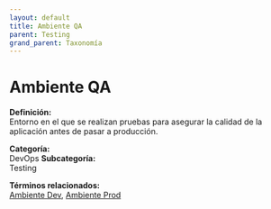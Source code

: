```yaml
---
layout: default
title: Ambiente QA
parent: Testing
grand_parent: Taxonomía
---
```


# Ambiente QA

**Definición:**  
Entorno en el que se realizan pruebas para asegurar la calidad de la aplicación antes de pasar a producción.

**Categoría:**  
DevOps 
**Subcategoría:**  
Testing

**Términos relacionados:**  
[Ambiente Dev](https://maleniski.github.io/diccionario-angl-tec-mx/docs/taxonomia/devops/testing/ambiente-dev.html), [Ambiente Prod](https://maleniski.github.io/diccionario-angl-tec-mx/docs/taxonomia/devops/testing/ambiente-prod.html)
